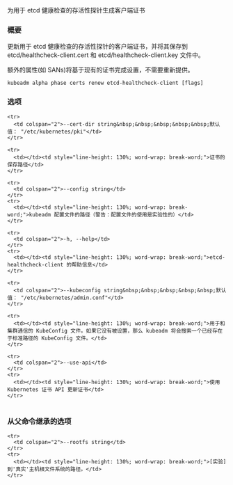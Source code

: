 
为用于 etcd 健康检查的存活性探针生成客户端证书
<!--
Generates the client certificate for liveness probes to healtcheck etcd
-->

<!--
### Synopsis
-->

### 概要

<!--
Renews the client certificate for liveness probes to healtcheck etcd, and saves them into etcd/healthcheck-client.cert and etcd/healthcheck-client.key files. 
-->
更新用于 etcd 健康检查的存活性探针的客户端证书，并将其保存到 etcd/healthcheck-client.cert 和 etcd/healthcheck-client.key 文件中。

<!--
Extra attributes such as SANs will be based on the existing certificates, there is no need to resupply them.
-->
额外的属性(如 SANs)将基于现有的证书完成设置，不需要重新提供。

```
kubeadm alpha phase certs renew etcd-healthcheck-client [flags]
```

<!--
### Options
-->

### 选项

<table style="width: 100%; table-layout: fixed;">
  <colgroup>
    <col span="1" style="width: 10px;" />
    <col span="1" />
  </colgroup>
  <tbody>

    <tr>
      <td colspan="2">--cert-dir string&nbsp;&nbsp;&nbsp;&nbsp;&nbsp;默认值： "/etc/kubernetes/pki"</td>
    </tr>
<!--
      <td colspan="2">--cert-dir string&nbsp;&nbsp;&nbsp;&nbsp;&nbsp;Default: "/etc/kubernetes/pki"</td>
-->
    <tr>
      <td></td><td style="line-height: 130%; word-wrap: break-word;">证书的保存路径</td>
    </tr>
<!--
      <td></td><td style="line-height: 130%; word-wrap: break-word;">The path where to save the certificates</td>
-->

    <tr>
      <td colspan="2">--config string</td>
    </tr>
    <tr>
      <td></td><td style="line-height: 130%; word-wrap: break-word;">kubeadm 配置文件的路径（警告：配置文件的使用是实验性的）</td>
    </tr>
<!--
      <td></td><td style="line-height: 130%; word-wrap: break-word;">Path to kubeadm config file (WARNING: Usage of a configuration file is experimental)</td>
    </tr>
-->

    <tr>
      <td colspan="2">-h, --help</td>
    </tr>
    <tr>
      <td></td><td style="line-height: 130%; word-wrap: break-word;">etcd-healthcheck-client 的帮助信息</td>
    </tr>
<!--
      <td></td><td style="line-height: 130%; word-wrap: break-word;">help for etcd-healthcheck-client</td>
-->

    <tr>
      <td colspan="2">--kubeconfig string&nbsp;&nbsp;&nbsp;&nbsp;&nbsp;默认值： "/etc/kubernetes/admin.conf"</td>
    </tr>
<!--
      <td colspan="2">--kubeconfig string&nbsp;&nbsp;&nbsp;&nbsp;&nbsp;Default: "/etc/kubernetes/admin.conf"</td>
-->
    <tr>
      <td></td><td style="line-height: 130%; word-wrap: break-word;">用于和集群通信的 KubeConfig 文件。如果它没有被设置，那么 kubeadm 将会搜索一个已经存在于标准路径的 KubeConfig 文件。</td>
    </tr>
<!--
     <td></td><td style="line-height: 130%; word-wrap: break-word;">The KubeConfig file to use when talking to the cluster. If the flag is not set, a set of standard locations are searched for an existing KubeConfig file.</td>
-->

    <tr>
      <td colspan="2">--use-api</td>
    </tr>
    <tr>
      <td></td><td style="line-height: 130%; word-wrap: break-word;">使用 Kubernetes 证书 API 更新证书</td>
    </tr>
<!--
      <td></td><td style="line-height: 130%; word-wrap: break-word;">Use the Kubernetes certificate API to renew certificates</td>
-->

  </tbody>
</table>


<!--
### Options inherited from parent commands
-->

### 从父命令继承的选项

<table style="width: 100%; table-layout: fixed;">
  <colgroup>
    <col span="1" style="width: 10px;" />
    <col span="1" />
  </colgroup>
  <tbody>

    <tr>
      <td colspan="2">--rootfs string</td>
    </tr>
    <tr>
      <td></td><td style="line-height: 130%; word-wrap: break-word;">[实验] 到'真实'主机根文件系统的路径。</td>
    </tr>
<!--
      <td></td><td style="line-height: 130%; word-wrap: break-word;">[EXPERIMENTAL] The path to the 'real' host root filesystem.</td>
-->

  </tbody>
</table>



